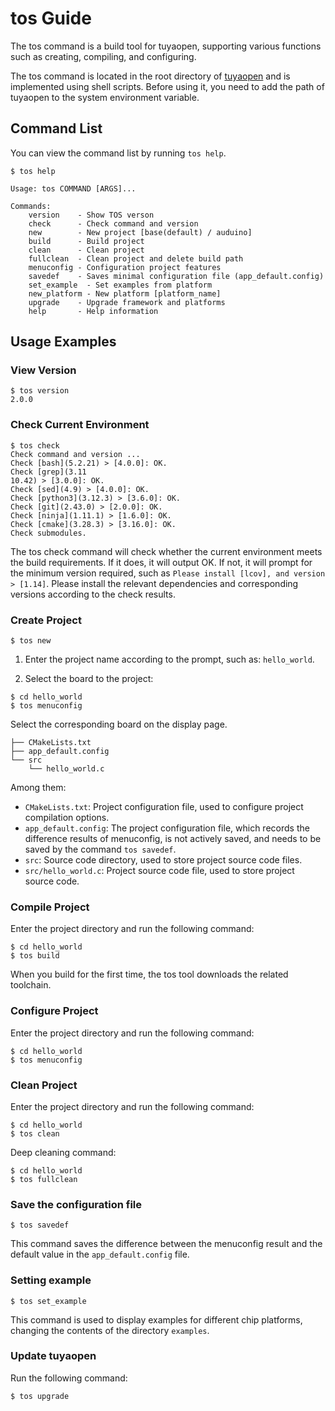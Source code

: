 # tos Guide

The tos command is a build tool for tuyaopen, supporting various functions such as creating, compiling, and configuring.

The tos command is located in the root directory of [tuyaopen](https://github.com/tuya/tuyaopen.git) and is implemented using shell scripts. Before using it, you need to add the path of tuyaopen to the system environment variable.

## Command List
You can view the command list by running `tos help`.

```shell
$ tos help

Usage: tos COMMAND [ARGS]...

Commands:
    version    - Show TOS verson
    check      - Check command and version
    new        - New project [base(default) / auduino]
    build      - Build project
    clean      - Clean project
    fullclean  - Clean project and delete build path
    menuconfig - Configuration project features
    savedef    - Saves minimal configuration file (app_default.config)
    set_example  - Set examples from platform
    new_platform - New platform [platform_name]
    upgrade    - Upgrade framework and platforms
    help       - Help information
```

## Usage Examples

### View Version
```shell
$ tos version
2.0.0
```

### Check Current Environment
```shell
$ tos check
Check command and version ...
Check [bash](5.2.21) > [4.0.0]: OK.
Check [grep](3.11
10.42) > [3.0.0]: OK.
Check [sed](4.9) > [4.0.0]: OK.
Check [python3](3.12.3) > [3.6.0]: OK.
Check [git](2.43.0) > [2.0.0]: OK.
Check [ninja](1.11.1) > [1.6.0]: OK.
Check [cmake](3.28.3) > [3.16.0]: OK.
Check submodules.
```

The tos check command will check whether the current environment meets the build requirements. If it does, it will output OK. If not, it will prompt for the minimum version required, such as `Please install [lcov], and version > [1.14]`. Please install the relevant dependencies and corresponding versions according to the check results.

### Create Project
```shell
$ tos new
```
1. Enter the project name according to the prompt, such as: `hello_world`.

2. Select the board to the project:
```shell
$ cd hello_world
$ tos menuconfig
```

Select the corresponding board on the display page.

```shell
├── CMakeLists.txt
├── app_default.config
└── src
    └── hello_world.c
```
Among them:
- `CMakeLists.txt`: Project configuration file, used to configure project compilation options.
- `app_default.config`: The project configuration file, which records the difference results of menuconfig, is not actively saved, and needs to be saved by the command `tos savedef`.
- `src`: Source code directory, used to store project source code files.
- `src/hello_world.c`: Project source code file, used to store project source code.

### Compile Project

Enter the project directory and run the following command:
```shell
$ cd hello_world
$ tos build
```
When you build for the first time, the tos tool downloads the related toolchain.

### Configure Project
Enter the project directory and run the following command:
```shell
$ cd hello_world
$ tos menuconfig
```

### Clean Project
Enter the project directory and run the following command:
```shell
$ cd hello_world
$ tos clean
```

Deep cleaning command:

```shell
$ cd hello_world
$ tos fullclean
```

### Save the configuration file

```shell
$ tos savedef
```

This command saves the difference between the menuconfig result and the default value in the `app_default.config` file.

### Setting example

```shell
$ tos set_example
```

This command is used to display examples for different chip platforms, changing the contents of the directory `examples`.

### Update tuyaopen

Run the following command:

```shell
$ tos upgrade
```
